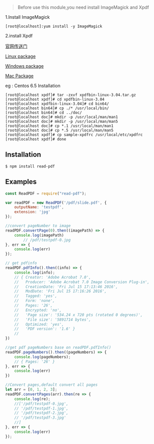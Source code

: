 > Before use this module,you need install ImageMagick and Xpdf

1.Install ImageMagick

```shell
[root@localhost]:yum install -y ImageMagick
```

2.install Xpdf

[官网传送门](http://www.foolabs.com/xpdf/download.html)

[Linux package](ftp://ftp.foolabs.com/pub/xpdf/xpdfbin-linux-3.04.tar.gz)

[Windows package](ftp://ftp.foolabs.com/pub/xpdf/xpdfbin-win-3.04.zip)

[Mac Package](ftp://ftp.foolabs.com/pub/xpdf/xpdfbin-mac-3.04.tar.gz)

eg : Centos 6.5 Installation

```shell
[root@localhost xpdf]# tar -zxvf xpdfbin-linux-3.04.tar.gz
[root@localhost xpdf]# cd xpdfbin-linux-3.04
[root@localhost xpdfbin-linux-3.04]# cd bin64/
[root@localhost bin64]# cp ./* /usr/local/bin/
[root@localhost bin64]# cd ../doc/
[root@localhost doc]# mkdir -p /usr/local/man/man1
[root@localhost doc]# mkdir -p /usr/local/man/man5
[root@localhost doc]# cp *.1 /usr/local/man/man1
[root@localhost doc]# cp *.5 /usr/local/man/man5
[root@localhost xpdf]# cp sample-xpdfrc /usr/local/etc/xpdfrc
[root@localhost xpdf]# done
```

## Installation

```shell
$ npm install read-pdf
```

## Examples

```javascript
const ReadPDF = require("read-pdf");

var readPDF = new ReadPDF('/pdf/slide.pdf', {
    outputName: 'testpdf',
    extension: 'jpg'
});

//convert pageNumber to image
readPDF.convertPage(0).then((imagePath) => {
    console.log(imagePath)
        // /pdf/testpdf-0.jpg
}, err => {
    console.log(err)
});

// get pdfinfo
readPDF.pdfInfo().then((info) => {
    console.log(info);
    // { Creator: 'Adobe Acrobat 7.0',
    //   Producer: 'Adobe Acrobat 7.0 Image Conversion Plug-in',
    //   CreationDate: 'Fri Jul 15 17:13:46 2016',
    //   ModDate: 'Fri Jul 15 17:16:26 2016',
    //   Tagged: 'yes',
    //   Form: 'none',
    //   Pages: '26',
    //   Encrypted: 'no',
    //   'Page size': '534.24 x 720 pts (rotated 0 degrees)',
    //   'File size': '5891714 bytes',
    //   Optimized: 'yes',
    //   'PDF version': '1.6' }
    //
})

//get pdf pageNumbers base on readPDF.pdfInfo()
readPDF.pageNumbers().then((pageNumbers) => {
    console.log(pageNumbers);
    // { Pages: '26' }
}, err => {
    console.log(err)
})

//Convert pages,default convert all pages
let arr = [0, 1, 2, 3];
readPDF.convertPages(arr).then(re => {
    console.log(re);
    //['/pdf/testpdf-0.jpg',
    // '/pdf/testpdf-1.jpg',
    // '/pdf/testpdf-2.jpg',
    // '/pdf/testpdf-3.jpg'
    //]
}, err => {
    console.log(err)
});
```





